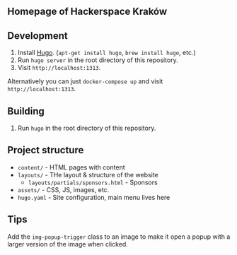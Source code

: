 ## Homepage of Hackerspace Kraków

## Development

1. Install [Hugo](https://gohugo.io/installation/). (`apt-get install hugo`, `brew install hugo`, etc.)
2. Run `hugo server` in the root directory of this repository.
3. Visit `http://localhost:1313`.

Alternatively you can just `docker-compose up` and visit `http://localhost:1313`.

## Building

1. Run `hugo` in the root directory of this repository.

## Project structure

- `content/` - HTML pages with content
- `layouts/` - THe layout & structure of the website
    - `layouts/partials/sponsors.html` - Sponsors
- `assets/` - CSS, JS, images, etc.
- `hugo.yaml` - Site configuration, main menu lives here

## Tips

Add the `img-popup-trigger` class to an image to make it open a popup with a larger version of the image when clicked.

